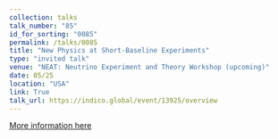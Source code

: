 ```yaml
---
collection: talks
talk_number: "85"
id_for_sorting: "0085"
permalink: /talks/0085
title: "New Physics at Short-Baseline Experiments" 
type: "invited talk"
venue: "NEAT: Neutrino Experiment and Theory Workshop (upcoming)"
date: 05/25
location: "USA"
link: True 
talk_url: https://indico.global/event/13925/overview 
---
```


[More information here](https://indico.global/event/13925/overview)

